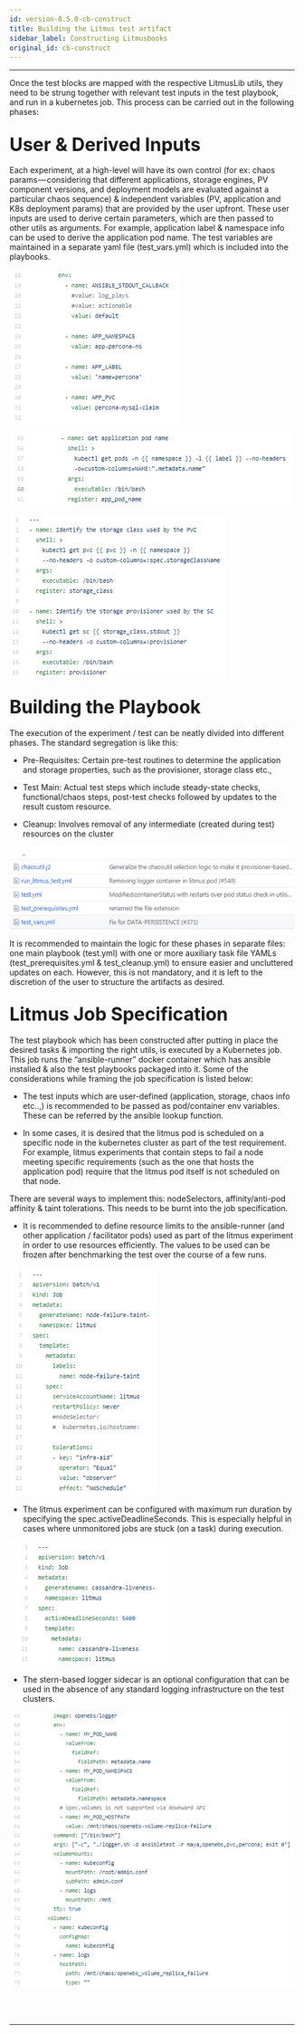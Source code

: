 ```yaml
---
id: version-0.5.0-cb-construct
title: Building the Litmus test artifact
sidebar_label: Constructing Litmusbooks
original_id: cb-construct
---
```

------
Once the test blocks are mapped with the respective LitmusLib 
utils, they need to be strung together with relevant test inputs 
in the test playbook, and run in a kubernetes job. This process 
can be carried out in the following phases: 

## <font size="6">User & Derived Inputs</font>

Each experiment, at a high-level will have its own control 
(for ex: chaos params — considering that different applications, 
storage engines, PV component versions, and deployment models are 
evaluated against a particular chaos sequence) & independent 
variables (PV, application and K8s deployment params) that are 
provided by the user upfront. These user inputs are used to derive 
certain parameters, which are then passed to other utils as 
arguments. For example, application label & namespace info can be 
used to derive the application pod name. The test variables are 
maintained in a separate yaml file (test_vars.yml) which is 
included into the playbooks. 

![user-input](/docs/assets/cookbook/user-input.png)

![derived-input-1](/docs/assets/cookbook/derived-input-1.png)

![derived-input-2](/docs/assets/cookbook/derived-input-2.png)

## <font size="6">Building the Playbook</font>

The execution of the experiment / test can be neatly divided into 
different phases. The standard segregation is like this:

- Pre-Requisites: Certain pre-test routines to determine the application 
and storage properties, such as the provisioner, storage class etc., 

- Test Main: Actual test steps which include steady-state checks, 
functional/chaos steps, post-test checks followed by updates to the 
result custom resource.

- Cleanup: Involves removal of any intermediate (created during test) 
resources on the cluster 

![playbook-components](/docs/assets/cookbook/playbook-components.png)

It is recommended to maintain the logic for these phases in separate 
files: one main playbook (test.yml) with one or more auxiliary task 
file YAMLs (test_prerequisites.yml & test_cleanup.yml) to ensure easier 
and uncluttered updates on each. However, this is not mandatory, and it 
is left to the discretion of the user to structure the artifacts as 
desired. 

## <font size="6">Litmus Job Specification</font>

The test playbook which has been constructed after putting in place 
the desired tasks & importing the right utils, is executed by a 
Kubernetes job. This job runs the “ansible-runner” docker container 
which has ansible installed & also the test playbooks packaged into it. 
Some of the considerations while framing the job specification is 
listed below: 

- The test inputs which are user-defined (application, storage, 
chaos info etc..,) is recommended to be passed as pod/container env 
variables. These can be referred by the ansible lookup function.

- In some cases, it is desired that the litmus pod is scheduled on a 
specific node in the kubernetes cluster as part of the test requirement. 
For example, litmus experiments that contain steps to fail a node 
meeting specific requirements (such as the one that hosts the 
application pod) require that the litmus pod itself is not scheduled 
on that node. 

There are several ways to implement this: nodeSelectors, affinity/anti-pod 
affinity & taint tolerations. This needs to be burnt into the job 
specification.

- It is recommended to define resource limits to the ansible-runner 
(and other application / facilitator pods) used as part of the litmus 
experiment in order to use resources efficiently. The values to be used 
can be frozen after benchmarking the test over the course of a few runs. 

![litmusjob-scheduling](/docs/assets/cookbook/litmusjob-scheduling.png)

- The litmus experiment can be configured with maximum run duration by 
specifying the spec.activeDeadlineSeconds. This is especially helpful in 
cases where unmonitored jobs are stuck (on a task) during execution.

![litmusjob-duration](/docs/assets/cookbook/litmusjob-duration.png)

- The stern-based logger sidecar is an optional configuration that can 
be used in the absence of any standard logging infrastructure on the test 
clusters. 

![logger-spec](/docs/assets/cookbook/logger-spec.png)

<br>

<br>

<hr>

<br>

<br>



<!-- Hotjar Tracking Code for https://docs.openebs.io -->

<script>
    (function(h,o,t,j,a,r){
        h.hj=h.hj||function(){(h.hj.q=h.hj.q||[]).push(arguments)};
        h._hjSettings={hjid:1239116,hjsv:6};
        a=o.getElementsByTagName('head')[0];
        r=o.createElement('script');r.async=1;
        r.src=t+h._hjSettings.hjid+j+h._hjSettings.hjsv;
        a.appendChild(r);
    })(window,document,'https://static.hotjar.com/c/hotjar-','.js?sv=');
</script>


<!-- Global site tag (gtag.js) - Google Analytics -->

<script async src="https://www.googletagmanager.com/gtag/js?id=UA-92076314-12"></script>
<script>
  window.dataLayer = window.dataLayer || [];
  function gtag(){dataLayer.push(arguments);}
  gtag('js', new Date());

  gtag('config', 'UA-92076314-12');
</script>
